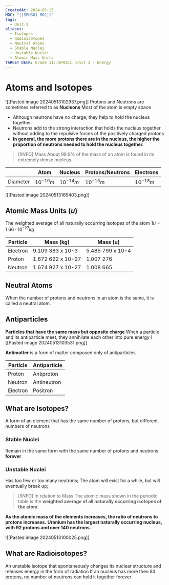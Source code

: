 ```yaml
---
CreatedAt: 2024-05-13
MOC: "[[SPH3U1 MOC]]"
tags:
  - Unit-3
aliases:
  - Isotopes
  - Radioisotopes
  - Neutral Atoms
  - Stable Nuclei
  - Unstable Nuclei
  - Atomic Mass Units
TARGET DECK: Grade 11::SPH3U1::Unit 3 - Energy
---
```


# Atoms and Isotopes
![[Pasted image 20240513102937.png]]
Protons and Neutrons are sometimes referred to as **Nucleons**
Most of the atom is empty space
- Although neutrons have no charge, they help to hold the nucleus together.
- Neutrons add to the strong interaction that holds the nucleus together without adding to the repulsive forces of the positively charged protons
- **In general, the more protons there are in the nucleus, the higher the proportion of neutrons needed to hold the nucleus together.**
<!--ID: 1757893916102-->



> [!INFO] Mass
> About 99.9% of the mass of an atom is found in its extremely dense nucleus.

|          | Atom        | Nucleus     | Protons/Neutrons | Electrons   |
| -------- | ----------- | ----------- | ---------------- | ----------- |
| Diameter | $10^{-10}m$ | $10^{-14}m$ | $10^{-15}m$      | $10^{-18}m$ |
![[Pasted image 20240513165403.png]]

## Atomic Mass Units ($u$)
The weighted average of all naturally occurring isotopes of the atom
$1 u = 1.66 \cdot 10^{-27} kg$
<!--ID: 1757893916105-->


| Particle | Mass (kg)         | Mass (u)         |
| -------- | ----------------- | ---------------- |
| Electron | 9.109 383 x 10-3  | 5.485 799 x 10-4 |
| Proton   | 1.672 622 x 10-27 | 1.007 276        |
| Neutron  | 1.674 927 x 10-27 | 1.008 665        |

## Neutral Atoms
When the number of protons and neutrons in an atom is the same, it is called a neutral atom.
<!--ID: 1715895328051-->


## Antiparticles
**Particles that have the same mass but opposite charge**
When a particle and its antiparticle meet, they annihilate each other into pure
energy
![[Pasted image 20240513103531.png]]
<!--ID: 1715895328057-->


**Antimatter** is a form of matter composed only of antiparticles

| Particle | Antiparticle |
| -------- | ------------ |
| Proton   | Antiproton   |
| Neutron  | Antineutron  |
| Electron | Positron     |

## What are Isotopes?
A form of an element that has the same number of protons, but different numbers of neutrons
<!--ID: 1715895328062-->


### Stable Nuclei
Remain in the same form with the same number of protons and neutrons **forever**
<!--ID: 1757893916107-->

### Unstable Nuclei
Has too few or too many neutrons; The atom will exist for a while, but will eventually break up;
<!--ID: 1757893916109-->



> [!INFO] In relation to Mass
> The atomic mass shown in the periodic table is the **weighted average of all naturally occurring isotopes of the atom.**

**As the atomic mass of the elements increases, the ratio of neutrons to protons increases.**
**Uranium has the largest naturally occurring nucleus, with 92 protons and over 140 neutrons.**



![[Pasted image 20240513100025.png]]

## What are Radioisotopes?
An unstable isotope that spontaneously changes its nuclear structure and releases energy in the form of radiation
If an nucleus has more then 83 protons, no number of neutrons can hold it together forever
<!--ID: 1715895328068-->


